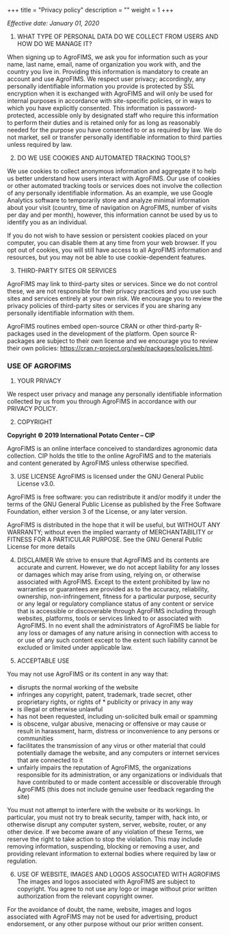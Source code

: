 +++
title = "Privacy policy"
description = ""
weight = 1
+++


*Effective date: January 01, 2020*


1. WHAT TYPE OF PERSONAL DATA DO WE COLLECT FROM USERS AND HOW DO WE MANAGE IT?

When signing up to AgroFIMS, we ask you for information such as your name, last name, email, name of organization you work with, and the country you live in. Providing this information is mandatory to create an account and use AgroFIMS. We respect user privacy; accordingly, any personally identifiable information you provide is protected by SSL encryption when it is exchanged with AgroFIMS and will only be used for internal purposes in accordance with site-specific policies, or in ways to which you have explicitly consented. This information is password-protected, accessible only by designated staff who require this information to perform their duties and is retained only for as long as reasonably needed for the purpose you have consented to or as required by law. We do not market, sell or transfer personally identifiable information to third parties unless required by law.

2. DO WE USE COOKIES AND AUTOMATED TRACKING TOOLS?

We use cookies to collect anonymous information and aggregate it to help us better understand how users interact with AgroFIMS. Our use of cookies or other automated tracking tools or services does not involve the collection of any personally identifiable information. As an example, we use Google Analytics software to temporarily store and analyze minimal information about your visit (country, time of navigation on AgroFIMS, number of visits per day and per month), however, this information cannot be used by us to identify you as an individual.

If you do not wish to have session or persistent cookies placed on your computer, you can disable them at any time from your web browser. If you opt out of cookies, you will still have access to all AgroFIMS information and resources, but you may not be able to use cookie-dependent features.

3. THIRD-PARTY SITES OR SERVICES

AgroFIMS may link to third-party sites or services. Since we do not control these, we are not responsible for their privacy practices and you use such sites and services entirely at your own risk. We encourage you to review the privacy policies of third-party sites or services if you are sharing any personally identifiable information with them.

AgroFIMS routines embed open-source CRAN or other third-party R-packages used in the development of the platform. Open source R-packages are subject to their own license and we encourage you to review their own policies: https://cran.r-project.org/web/packages/policies.html.

### USE OF AGROFIMS

1. YOUR PRIVACY

We respect user privacy and manage any personally identifiable information collected by us from you through AgroFIMS in accordance with our PRIVACY POLICY.

2. COPYRIGHT

**Copyright © 2019 International Potato Center – CIP**

AgroFIMS is an online interface conceived to standardizes agronomic data collection. CIP holds the title to the online AgroFIMS and to the materials and content generated by AgroFIMS unless otherwise specified.

3. USE LICENSE
AgroFIMS is licensed under the GNU General Public License v3.0.

AgroFIMS is free software: you can redistribute it and/or modify it under the terms of the GNU General Public License as published by the Free Software Foundation, either version 3 of the License, or any later version.

AgroFIMS is distributed in the hope that it will be useful, but WITHOUT ANY WARRANTY; without even the implied warranty of MERCHANTABILITY or FITNESS FOR A PARTICULAR PURPOSE. See the GNU General Public License for more details

4. DISCLAIMER
We strive to ensure that AgroFIMS and its contents are accurate and current. However, we do not accept liability for any losses or damages which may arise from using, relying on, or otherwise associated with AgroFIMS. Except to the extent prohibited by law no warranties or guarantees are provided as to the accuracy, reliability, ownership, non-infringement, fitness for a particular purpose, security or any legal or regulatory compliance status of any content or service that is accessible or discoverable through AgroFIMS including through websites, platforms, tools or services linked to or associated with AgroFIMS. In no event shall the administrators of AgroFIMS be liable for any loss or damages of any nature arising in connection with access to or use of any such content except to the extent such liability cannot be excluded or limited under applicable law.

5. ACCEPTABLE USE

You may not use AgroFIMS or its content in any way that:

* disrupts the normal working of the website
* infringes any copyright, patent, trademark, trade secret, other proprietary rights, or rights of * publicity or privacy in any way
* is illegal or otherwise unlawful
* has not been requested, including un-solicited bulk email or spamming
* is obscene, vulgar abusive, menacing or offensive or may cause or result in harassment, harm, distress or inconvenience to any persons or communities
* facilitates the transmission of any virus or other material that could potentially damage the website, and any computers or internet services that are connected to it
* unfairly impairs the reputation of AgroFIMS, the organizations responsible for its administration, or any organizations or individuals that have contributed to or made content accessible or discoverable through AgroFIMS (this does not include genuine user feedback regarding the site)

You must not attempt to interfere with the website or its workings. In particular, you must not try to break security, tamper with, hack into, or otherwise disrupt any computer system, server, website, router, or any other device. If we become aware of any violation of these Terms, we reserve the right to take action to stop the violation. This may include removing information, suspending, blocking or removing a user, and providing relevant information to external bodies where required by law or regulation.

6. USE OF WEBSITE, IMAGES AND LOGOS ASSOCIATED WITH AGROFIMS
The images and logos associated with AgroFIMS are subject to copyright. You agree to not use any logo or image without prior written authorization from the relevant copyright owner.

For the avoidance of doubt, the name, website, images and logos associated with AgroFIMS may not be used for advertising, product endorsement, or any other purpose without our prior written consent.

